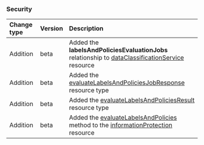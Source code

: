 ### Security

| **Change type** | **Version** | **Description** |
|:---|:---|:---|
|Addition|beta|Added the **labelsAndPoliciesEvaluationJobs** relationship to [dataClassificationService](https://docs.microsoft.com/en-us/graph/api/resources/dataClassificationService?view=graph-rest-beta) resource|
|Addition|beta|Added the [evaluateLabelsAndPoliciesJobResponse](https://docs.microsoft.com/en-us/graph/api/resources/evaluateLabelsAndPoliciesJobResponse?view=graph-rest-beta) resource type|
|Addition|beta|Added the [evaluateLabelsAndPoliciesResult](https://docs.microsoft.com/en-us/graph/api/resources/evaluateLabelsAndPoliciesResult?view=graph-rest-beta) resource type|
|Addition|beta|Added the [evaluateLabelsAndPolicies](https://docs.microsoft.com/en-us/graph/api/informationProtection-evaluateLabelsAndPolicies?view=graph-rest-beta) method to the [informationProtection](https://docs.microsoft.com/en-us/graph/api/resources/informationProtection?view=graph-rest-beta) resource|
